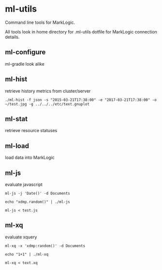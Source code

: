 # ml-utils

Command line tools for MarkLogic.

All tools look in home directory for .ml-utils dotfile for MarkLogic connection details.

## ml-configure

ml-gradle look alike

## ml-hist

retrieve history metrics from cluster/server

```
./ml-hist -f json -s "2015-03-21T17:38:00" -e "2017-03-21T17:38:00" -o ~/test.jpg -g ../../../etc/text.gnuplot
```

## ml-stat

retrieve resource statuses

## ml-load

load data into MarkLogic

## ml-js

evaluate javascript

```
ml-js -j 'Date()' -d Documents
```

```
echo "xdmp.random()" | ./ml-js
```

```
ml-js < test.js
```

## ml-xq

evaluate xquery

```
ml-xq -x 'xdmp:random()' -d Documents
```

```
echo "1+1" | ./ml-xq
```

```
ml-xq < text.xq
```